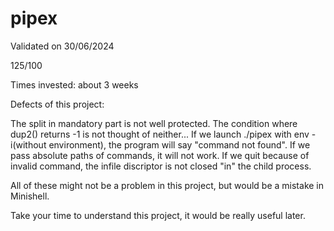 # pipex

Validated on 30/06/2024

125/100

Times invested: about 3 weeks

Defects of this project: 

The split in mandatory part is not well protected. The condition where dup2() returns -1 is not thought of neither... If we launch ./pipex with env -i(without environment), the program will say "command not found". If we pass absolute paths of commands, it will not work. If we quit because of invalid command, the infile discriptor is not closed "in" the child process.

All of these might not be a problem in this project, but would be a mistake in Minishell.

Take your time to understand this project, it would be really useful later.
